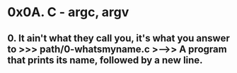 # **0x0A. C - argc, argv**

## **0. It ain't what they call you, it's what you answer to >>> path/0-whatsmyname.c** >-->> A program that prints its name, followed by a new line.
